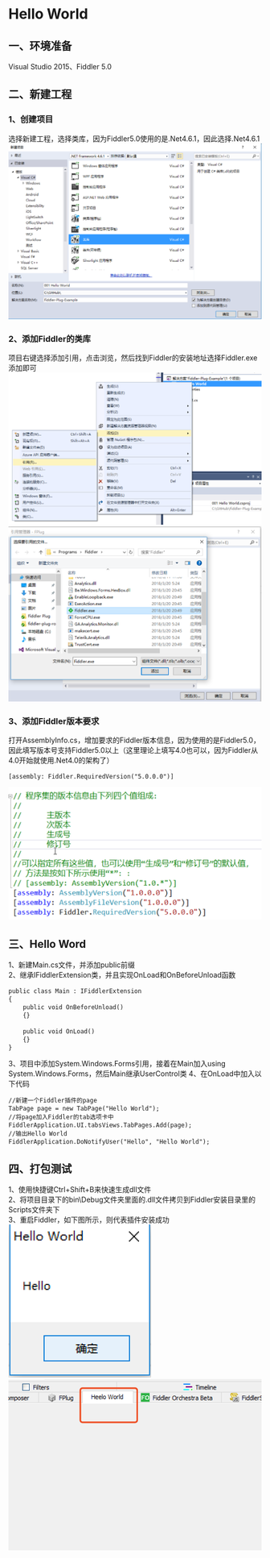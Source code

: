 # Hello World
## 一、环境准备
Visual Studio 2015、Fiddler 5.0
## 二、新建工程
### 1、创建项目
选择新建工程，选择类库，因为Fiddler5.0使用的是.Net4.6.1，因此选择.Net4.6.1
![blockchain](https://raw.githubusercontent.com/Ke1992/Fiddler-Plug-Example/master/images/001%20Hello%20World/001.png "创建项目")
### 2、添加Fiddler的类库
项目右键选择添加引用，点击浏览，然后找到Fiddler的安装地址选择Fiddler.exe添加即可
![blockchain](https://raw.githubusercontent.com/Ke1992/Fiddler-Plug-Example/master/images/001%20Hello%20World/002.png "添加引用")
![blockchain](https://raw.githubusercontent.com/Ke1992/Fiddler-Plug-Example/master/images/001%20Hello%20World/003.png "浏览")
### 3、添加Fiddler版本要求
打开AssemblyInfo.cs，增加要求的Fiddler版本信息，因为使用的是Fiddler5.0，因此填写版本号支持Fiddler5.0以上（这里理论上填写4.0也可以，因为Fiddler从4.0开始就使用.Net4.0的架构了）
```
[assembly: Fiddler.RequiredVersion("5.0.0.0")]
```
![blockchain](https://raw.githubusercontent.com/Ke1992/Fiddler-Plug-Example/master/images/001%20Hello%20World/004.png "版本要求")
## 三、Hello Word
1、新建Main.cs文件，并添加public前缀  
2、继承IFiddlerExtension类，并且实现OnLoad和OnBeforeUnload函数
```
public class Main : IFiddlerExtension
{
    public void OnBeforeUnload()
    {}

    public void OnLoad()
    {}
}
```
3、项目中添加System.Windows.Forms引用，接着在Main加入using System.Windows.Forms，然后Main继承UserControl类
4、在OnLoad中加入以下代码
```
//新建一个Fiddler插件的page
TabPage page = new TabPage("Hello World");
//将page加入Fiddler的tab选项卡中
FiddlerApplication.UI.tabsViews.TabPages.Add(page);
//输出Hello World
FiddlerApplication.DoNotifyUser("Hello", "Hello World");
```
## 四、打包测试
1、使用快捷键Ctrl+Shift+B来快速生成dll文件  
2、将项目目录下的bin\Debug文件夹里面的.dll文件拷贝到Fiddler安装目录里的Scripts文件夹下  
3、重启Fiddler，如下图所示，则代表插件安装成功  
![blockchain](https://raw.githubusercontent.com/Ke1992/Fiddler-Plug-Example/master/images/001%20Hello%20World/005.png "弹框")
![blockchain](https://raw.githubusercontent.com/Ke1992/Fiddler-Plug-Example/master/images/001%20Hello%20World/006.png "插件")
